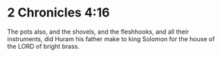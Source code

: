 # 2 Chronicles 4:16

The pots also, and the shovels, and the fleshhooks, and all their instruments, did Huram his father make to king Solomon for the house of the LORD of bright brass.